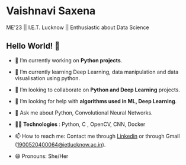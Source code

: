 # Vaishnavi Saxena
ME'23 || I.E.T. Lucknow || Enthusiastic about Data Science

## Hello World! 👋

- 🔭 I’m currently working on **Python projects**.

- 🌱 I’m currently learning Deep Learning, data manipulation and data visualisation using python.

- 👯 I’m looking to collaborate on **Python and Deep Learning** projects.

- 🤔 I’m looking for help with **algorithms used in ML, Deep Learning**.

- 💬 Ask me about Python, Convolutional Neural Networks.

- 👩‍💻 **Technologies** : Python, C , OpenCV, CNN, Docker

- 📫 How to reach me: Contact me through [Linkedin](https://www.linkedin.com/in/vaishnavi-saxena-15122001/) or through Gmail (1900520400064@ietlucknow.ac.in).

- 😄 Pronouns: She/Her


